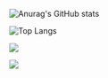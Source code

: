
![Anurag's GitHub stats](https://github-readme-stats.vercel.app/api?username=Guillaume-gillard&show_icons=true&theme=tokyonight)

![Top Langs](https://github-readme-stats.vercel.app/api/top-langs/?username=Guillaume-gillard&layout=compact&show_icons=true&theme=radical&count_private=true&include_all_commits=true&langs_count=10&hide=jupyter-notebook)



![](https://visitor-badge.glitch.me/badge?page_id=guillaume-gillard)

![](https://komarev.com/ghpvc/?username=guillaume-gillard)

